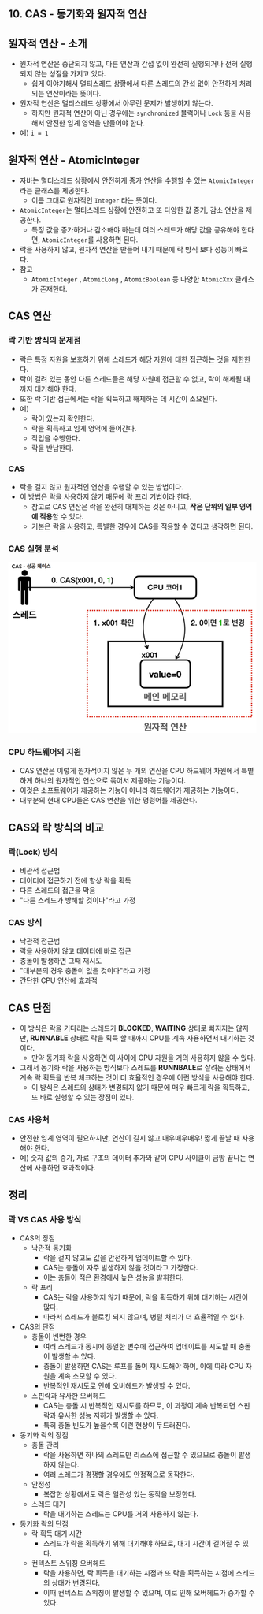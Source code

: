 ## 10. CAS - 동기화와 원자적 연산

## 원자적 연산 - 소개
- 원자적 연산은 중단되지 않고, 다른 연산과 간섭 없이 완전히 실행되거나 전혀 실행되지 않는 성질을 가지고 있다.
  - 쉽게 이야기해서 멀티스레드 상황에서 다른 스레드의 간섭 없이 안전하게 처리되는 연산이라는 뜻이다.
- 원자적 연산은 멀티스레드 상황에서 아무런 문제가 발생하지 않는다.
  - 하지만 원자적 연산이 아닌 경우에는 `synchronized` 블럭이나 `Lock` 등을 사용해서 안전한 임계 영역을 만들어야 한다.
- 예) `i = 1`


## 원자적 연산 - AtomicInteger
- 자바는 멀티스레드 상황에서 안전하게 증가 연산을 수행할 수 있는 `AtomicInteger` 라는 클래스를 제공한다.
  - 이름 그대로 원자적인 `Integer` 라는 뜻이다.
- `AtomicInteger`는 멀티스레드 상황에 안전하고 또 다양한 값 증가, 감소 연산을 제공한다.
  - 특정 값을 증가하거나 감소해야 하는데 여러 스레드가 해당 값을 공유해야 한다면, `AtomicInteger`를 사용하면 된다.
- 락을 사용하지 않고, 원자적 연산을 만들어 내기 때문에 락 방식 보다 성능이 빠르다.
- 참고
  - `AtomicInteger` , `AtomicLong` , `AtomicBoolean` 등 다양한 `AtomicXxx` 클래스가 존재한다.


## CAS 연산
### 락 기반 방식의 문제점
- 락은 특정 자원을 보호하기 위해 스레드가 해당 자원에 대한 접근하는 것을 제한한다.
- 락이 걸려 있는 동안 다른 스레드들은 해당 자원에 접근할 수 없고, 락이 해제될 때까지 대기해야 한다.
- 또한 락 기반 접근에서는 락을 획득하고 해제하는 데 시간이 소요된다.
- 예)
  - 락이 있는지 확인한다.
  - 락을 획득하고 임계 영역에 들어간다.
  - 작업을 수행한다.
  - 락을 반납한다.
  

### CAS
- 락을 걸지 않고 원자적인 연산을 수행할 수 있는 방법이다.
- 이 방법은 락을 사용하지 않기 때문에 락 프리 기법이라 한다.
  - 참고로 CAS 연산은 락을 완전히 대체하는 것은 아니고, **작은 단위의 일부 영역에 적용**할 수 있다.
  - 기본은 락을 사용하고, 특별한 경우에 CAS를 적용할 수 있다고 생각하면 된다.


### CAS 실행 분석
![img.png](images/CAS%20실행%20분석.png)


### CPU 하드웨어의 지원
- CAS 연산은 이렇게 원자적이지 않은 두 개의 연산을 CPU 하드웨어 차원에서 특별하게 하나의 원자적인 연산으로 묶어서 제공하는 기능이다. 
- 이것은 소프트웨어가 제공하는 기능이 아니라 하드웨어가 제공하는 기능이다.
- 대부분의 현대 CPU들은 CAS 연산을 위한 명령어를 제공한다.


## CAS와 락 방식의 비교
### 락(Lock) 방식
- 비관적 접근법
- 데이터에 접근하기 전에 항상 락을 획득
- 다른 스레드의 접근을 막음
- "다른 스레드가 방해할 것이다"라고 가정


### CAS 방식
- 낙관적 접근법
- 락을 사용하지 않고 데이터에 바로 접근
- 충돌이 발생하면 그때 재시도
- "대부분의 경우 충돌이 없을 것이다"라고 가정
- 간단한 CPU 연산에 효과적


## CAS 단점
- 이 방식은 락을 기다리는 스레드가 **BLOCKED**, **WAITING** 상태로 빠지지는 않지만, **RUNNABLE** 상태로 락을 획득 할 때까지 CPU를 계속 사용하면서 대기하는 것이다.
  - 만약 동기화 락을 사용하면 이 사이에 CPU 자원을 거의 사용하지 않을 수 있다.
- 그래서 동기화 락을 사용하는 방식보다 스레드를 **RUNNBALE**로 살려둔 상태에서 계속 락 획득을 반복 체크하는 것이 더 효율적인 경우에 이런 방식을 사용해야 한다.
  - 이 방식은 스레드의 상태가 변경되지 않기 때문에 매우 빠르게 락을 획득하고, 또 바로 실행할 수 있는 장점이 있다.


### CAS 사용처
- 안전한 임계 영역이 필요하지만, 연산이 길지 않고 매우매우매우! 짧게 끝날 때 사용해야 한다.
- 예) 숫자 값의 증가, 자료 구조의 데이터 추가와 같이 CPU 사이클이 금방 끝나는 연산에 사용하면 효과적이다.


## 정리
### 락 VS CAS 사용 방식
- CAS의 장점
  - 낙관적 동기화
    - 락을 걸지 않고도 값을 안전하게 업데이트할 수 있다.
    - CAS는 충돌이 자주 발생하지 않을 것이라고 가정한다.
    - 이는 충돌이 적은 환경에서 높은 성능을 발휘한다.
  - 락 프리
    - CAS는 락을 사용하지 않기 때문에, 락을 획득하기 위해 대기하는 시간이 많다.
    - 따라서 스레드가 블로킹 되지 않으며, 병렬 처리가 더 효율적일 수 있다.
- CAS의 단점
  - 충돌이 빈번한 경우
    - 여러 스레드가 동시에 동일한 변수에 접근하여 업데이트를 시도할 때 충돌이 발생할 수 있다.
    - 충돌이 발생하면 CAS는 루프를 돌며 재시도해야 하며, 이에 따라 CPU 자원을 계속 소모할 수 있다. 
    - 반복적인 재시도로 인해 오버헤드가 발생할 수 있다.
  - 스핀락과 유사한 오버헤드
    - CAS는 충돌 시 반복적인 재시도를 하므로, 이 과정이 계속 반복되면 스핀락과 유사한 성능 저하가 발생할 수 있다.
    - 특히 충돌 빈도가 높을수록 이런 현상이 두드러진다.
- 동기화 락의 장점
  - 충돌 관리
    - 락을 사용하면 하나의 스레드만 리소스에 접근할 수 있으므로 충돌이 발생하지 않는다. 
    - 여러 스레드가 경쟁할 경우에도 안정적으로 동작한다.
  - 안정성
    - 복잡한 상황에서도 락은 일관성 있는 동작을 보장한다.
  - 스레드 대기
    - 락을 대기하는 스레드는 CPU를 거의 사용하지 않는다.
- 동기화 락의 단점
  - 락 획득 대기 시간
    - 스레드가 락을 획득하기 위해 대기해야 하므로, 대기 시간이 길어질 수 있다.
  - 컨텍스트 스위칭 오버헤드
    - 락을 사용하면, 락 획득을 대기하는 시점과 또 락을 획득하는 시점에 스레드의 상태가 변경된다. 
    - 이때 컨텍스트 스위칭이 발생할 수 있으며, 이로 인해 오버헤드가 증가할 수 있다. 
